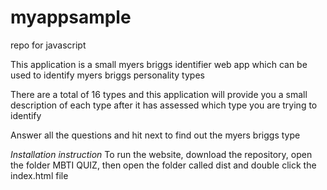 # myappsample
repo for javascript

This application is a small myers briggs identifier web app which can be used to identify myers briggs personality types 

There are a total of 16 types and this application will provide you a small description of each type after it has assessed which type you are trying to identify

Answer all the questions and hit next to find out the myers briggs type 

*Installation instruction*
To run the website, download the repository, open the folder MBTI QUIZ, then open the folder called dist and double click the index.html file
